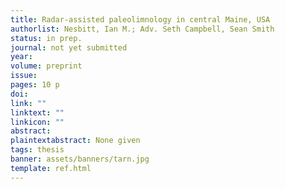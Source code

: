 ```yaml
---
title: Radar-assisted paleolimnology in central Maine, USA
authorlist: Nesbitt, Ian M.; Adv. Seth Campbell, Sean Smith
status: in prep.
journal: not yet submitted
year: 
volume: preprint
issue:
pages: 10 p
doi: 
link: ""
linktext: ""
linkicon: ""
abstract: 
plaintextabstract: None given
tags: thesis
banner: assets/banners/tarn.jpg
template: ref.html
---
```


